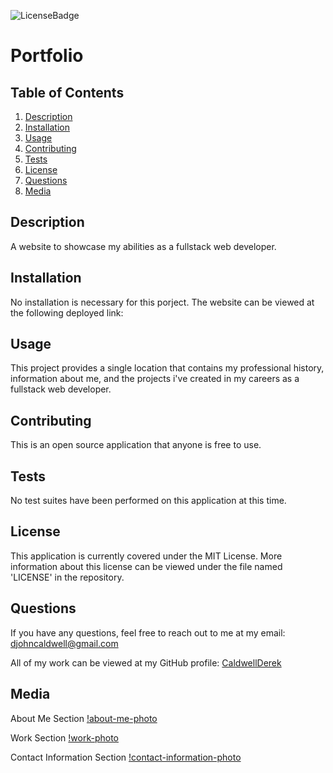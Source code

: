 ![LicenseBadge](https://img.shields.io/badge/License-MIT-blue)
# Portfolio

## Table of Contents
1. [Description](#description)
2. [Installation](#installation)
3. [Usage](#usage)
4. [Contributing](#contributing)
5. [Tests](#tests)
6. [License](#license)
7. [Questions](#questions)
8. [Media](#media)


## Description
A website to showcase my abilities as a fullstack web developer.

## Installation
No installation is necessary for this porject. The website can be viewed at the following deployed link: 

## Usage
This project provides a single location that contains my professional history, information about me, and the projects i've created in my careers as a fullstack web developer.

## Contributing
This is an open source application that anyone is free to use.

## Tests
No test suites have been performed on this application at this time.

## License
This application is currently covered under the MIT License. More information about this license can be viewed under the file named 'LICENSE' in the repository.

## Questions
If you have any questions, feel free to reach out to me at my email: djohncaldwell@gmail.com

All of my work can be viewed at my GitHub profile: [CaldwellDerek](https://github.com/CaldwellDerek)

## Media

About Me Section
[!about-me-photo](/assets/images/porfolio-page-about-me.jpg)

Work Section
[!work-photo](/assets/images/porfolio-page-work.jpg)

Contact Information Section
[!contact-information-photo](/assets/images/porfolio-page-contact-me.jpg)